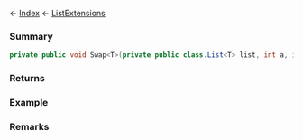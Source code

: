 ← [Index](Api-Index) ← [ListExtensions](System.Collections.Generic.ListExtensions)

### Summary

```csharp
private public void Swap<T>(private public class.List<T> list, int a, int b)
```

### Returns

### Example

### Remarks


